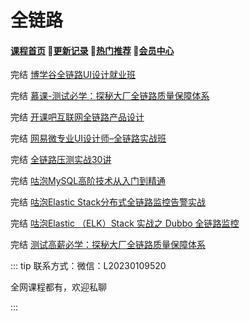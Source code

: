# 全链路



#### [**课程首页**](../../README.md) 💖[**更新记录**](./gxjl-2023.md) 💖[**热门推荐**](./rmtj.md) 💖[**会员中心**](./vip.md)



完结 [博学谷全链路UI设计就业班](https://www.boxuegu.com/class/outline-3352.html)

完结 [慕课-测试必学：探秘大厂全链路质量保障体系](https://coding.imooc.com/class/558.html)

完结 [开课吧互联网全链路产品设计](https://www.kaikeba.com/course/vip/829)

完结 [网易微专业UI设计师–全链路实战班](https://study.163.com/course/introduction/1210803856.htm)

完结 [全链路压测实战30讲](https://time.geekbang.org/column/intro/100093001)

完结 [咕泡MySQL高阶技术从入门到精通](https://ke.gupaoedu.cn/course/detail/1294)

完结 [咕泡Elastic Stack分布式全链路监控告警实战](https://ke.gupaoedu.cn/course/courses/1270)

完结 [咕泡Elastic （ELK）Stack 实战之 Dubbo 全链路监控](https://ke.gupaoedu.cn/course/courses/1397)

 完结  [测试高薪必学：探秘大厂全链路质量保障体系](https://coding.imooc.com/class/558.html)

::: tip
联系方式：微信：L20230109520

全网课程都有，欢迎私聊

 

:::